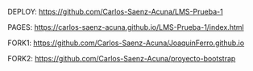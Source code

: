 DEPLOY: https://github.com/Carlos-Saenz-Acuna/LMS-Prueba-1

PAGES: https://carlos-saenz-acuna.github.io/LMS-Prueba-1/index.html

FORK1: https://github.com/Carlos-Saenz-Acuna/JoaquinFerro.github.io

FORK2: https://github.com/Carlos-Saenz-Acuna/proyecto-bootstrap

